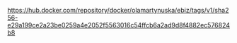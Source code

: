https://hub.docker.com/repository/docker/olamartynuska/ebiz/tags/v1/sha256-e29a199ce2a23be0259a4e2052f5563016c54ffcb6a2ad9d8f4882ec576824b8

